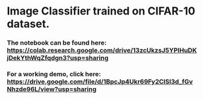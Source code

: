 # Image Classifier trained on CIFAR-10 dataset.
### The notebook can be found here: https://colab.research.google.com/drive/13zcUkzsJ5YPIHuDKjDekYthWqZfqdgn3?usp=sharing
### For a working demo, click here: https://drive.google.com/file/d/1BpcJp4Ukr69Fy2ClSl3d_fGvNhzde96L/view?usp=sharing
